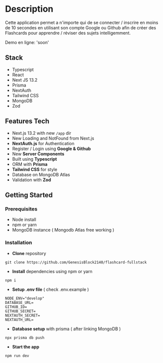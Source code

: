 # Description

Cette application permet a n'importe qui de se connecter  / inscrire en moins de 10 secondes en utilisant son compte Google ou Github afin de créer des Flashcards pour apprendre / réviser des sujets intelligemment.

Demo en ligne: 'soon'

## Stack

* Typescript
* React
* Next JS 13.2
* Prisma
* NextAuth
* Tailwind CSS
* MongoDB
* Zod

## Features Tech
* Next.js 13.2 with new ```/app``` dir
* New Loading and NotFound from Next.js
* **NextAuth.js** for Authentication
* Register / Login using **Google & Github**
* New **Server Components**
* Built using **Typescript**
* ORM with **Prisma**
* **Tailwind CSS** for style
* Database on MongoDB Atlas
* Validation with **Zod**


## Getting Started

### Prerequisites
* Node install
* npm or yarn
* MongoDB instance ( Mongodb Atlas free working )
### Installation
* **Clone** repository
```
git clone https://github.com/GenesisBlock2140/flashcard-fullstack
```
* **Install** dependencies using npm or yarn
```
npm i
```
* **Setup .env file** ( check .env.example )
```
NODE_ENV="develop"
DATABASE_URL=
GITHUB_ID=
GITHUB_SECRET=
NEXTAUTH_SECRET=
NEXTAUTH_URL=
```
* **Database setup** with prisma ( after linking MongoDB )
```
npx prisma db push
```
* **Start the app**
```
npm run dev
```